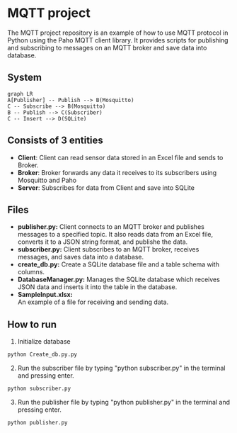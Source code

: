 # MQTT project

The MQTT project repository is an example of how to use MQTT protocol in Python using the Paho MQTT client library. It provides scripts for publishing and subscribing to messages on an MQTT broker and save data into database.

## System

```mermaid
graph LR
A[Publisher] -- Publish --> B(Mosquitto)
C -- Subscribe --> B(Mosquitto)
B -- Publish --> C(Subscriber)
C -- Insert --> D(SQLite)

```

## Consists of 3 entities
- **Client**: Client can read sensor data stored in an Excel file and sends to Broker.
- **Broker**: Broker forwards any data it receives to its subscribers using Mosquitto and Paho
- **Server**: Subscribes for data from Client and save into SQLite


## Files
- **publisher.py:** 
Client connects to an MQTT broker and publishes messages to a specified topic. It also reads data from an Excel file, converts it to a JSON string format, and publishe the data.
- **subscriber.py:** 
Client subscribes to an MQTT broker, receives messages, and saves data into a database.
- **create_db.py:** 
Create a SQLite database file and a table schema with columns.
- **DatabaseManager.py:** 
Manages the SQLite database which receives JSON data and inserts it into the table in the database.
- **SampleInput.xlsx:**  
An example of a file for receiving and sending data.

## How to run
1. Initialize database
  ``` bash
python Create_db.py.py
```
2. Run the subscriber file by typing "python subscriber.py" in the terminal and pressing enter. 
``` bash
python subscriber.py
```
3. Run the publisher file by typing "python publisher.py" in the terminal and pressing enter. 
``` bash
python publisher.py
```


